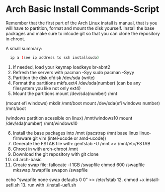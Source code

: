 # Arch Basic Install Commands-Script

Remember that the first part of the Arch Linux install is manual, that is you will have to partition, format and mount the disk yourself. Install the base packages and make sure to inlcude git so that you can clone the repository in chroot.

A small summary:

```sh
  ip a (see ip address to ssh installsudo)
```
1. If needed, load your keymap
  loadkeys br-abnt2
2. Refresh the servers with pacman -Syy
  sudo pacman -Syyy
3. Partition the disk
  cfdisk /dev/sda  (write)
4. Format the partitions
  mkfs.ext4 /dev/sda(number)    (can be any filesystem you like not only ext4)
5. Mount the partitions
  mount /dev/sda(number) /mnt
  
  (mount efi windows)  mkdir /mnt/boot
  mount /dev/sda(efi windows number) /mnt/boot

  (windows partition acessible on linux)  /mnt/windows10
  mount /dev/sda(number)  /mnt/windows10

6. Install the base packages into /mnt (pacstrap /mnt base linux linux-firmware git vim (intel-ucode or amd-ucode))
7. Generate the FSTAB file with: 
  genfstab -U /mnt >> /mnt/etc/FSTAB
8. Chroot in with arch-chroot /mnt
9.  Download the git repository with git clone
10. cd arch-basic
11. Create swap file:
  fallocate -l 1GB  /swapfile
  chmod 600 /swapfile
  mkswap  /swapfile
  swapon /swapfile

  echo "swapfile none swap defaults 0 0" >> /etc/fstab
12. chmod +x install-uefi.sh
13. run with ./install-uefi.sh
